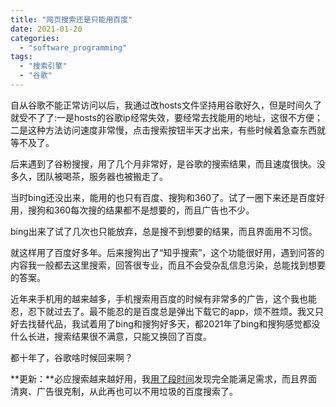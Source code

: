 ```yaml
---
title: "网页搜索还是只能用百度"
date: 2021-01-20
categories: 
  - "software_programming"
tags: 
  - "搜索引擎"
  - "谷歌"
---
```


自从谷歌不能正常访问以后，我通过改hosts文件坚持用谷歌好久，但是时间久了就受不了了:一是hosts的谷歌ip经常失效，要经常去找能用的地址，这很不方便；二是这种方法访问速度非常慢，点击搜索按钮半天才出来，有些时候着急查东西就等不及了。  
  
后来遇到了谷粉搜搜，用了几个月非常好，是谷歌的搜索结果，而且速度很快。没多久，团队被喝茶，服务器也被搬走了。  
  
当时bing还没出来，能用的也只有百度、搜狗和360了。试了一圈下来还是百度好用，搜狗和360每次搜的结果都不是想要的，而且广告也不少。  
  
bing出来了试了几次也只能放弃，总是搜不到想要的结果，而且界面用不习惯。  
  
就这样用了百度好多年。后来搜狗出了“知乎搜索”，这个功能很好用，遇到问答的内容我一般都去这里搜索，回答很专业，而且不会受杂乱信息污染，总能找到想要的答案。  
  
近年来手机用的越来越多，手机搜索用百度的时候有非常多的广告，这个我也能忍，忍下就过去了。最不能忍的是百度总是弹出下载它的app，烦不胜烦。我又只好去找替代品，我试着用了bing和搜狗好多天，都2021年了bing和搜狗感觉都没什么长进，搜索结果很不满意，只能又换回了百度。  
  
都十年了，谷歌啥时候回来啊？

**更新：**必应搜索越来越好用，我[用了段时间](https://www.jfsay.com/archives/2386.html)发现完全能满足需求，而且界面清爽、广告很克制，从此再也可以不用垃圾的百度搜索了。
